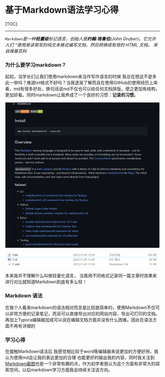 # 基于Markdown语法学习心得

[TOC]

------

*`Markdown`是一种**轻量级**标记语言，创始人是**约翰·格鲁伯**(John Gruber)。它允许人们 “使用易读易写的纯文本格式编写文档，然后转换成有效的 HTML 文档。*
*来自维基百科*

### 为什么要学习markdown？

起初，当学长们让我们使用markdown来当作写作语言的时候 我总在想这不是多此一举吗？难道txt格式不好吗？当我逐渐了解而且在使用GitHub的使用经历上来看，md有很多好处，换句话说md不仅也可以给任何文档排版，使之更加有结构，更加好看。同时markdown让我养成了一个良好的习惯：**记录的习惯**。

<img src="../阶段一/QQ图片20211108152902.png"></img>

<!--基于md的文档可以让访问者直观了解你想要输出的内容-->

<img src="../阶段一/QQ图片20211108155113.png"></img>

本来我并不理解什么叫做轻量化语言， 当我用不同格式记录同一篇文章时效果来进行对比就知道Markdown到底有多么轻！



### Markdown 语法

在我个人看来markdown的语法相对而言是比较就简单的，使用Markdown不仅可以非常方便的记录笔记，而且可以直接导出对应的网站内容，导出可打印的文档。再加上Typora编辑器加成可以说在编辑文档方面并没有什么困难。因此在语法方面不再有详细的

### 学习心得

在接触Markdown语法后 我感觉相比较于word等编辑器来说更加的方便好用，我认为使用md会让我的表达更加的合理 也能更好的输出我的内容，同时我关注到 <u>Markdown画图</u>也是一个非常有趣的点，作为初学者我认为这个方面有非常大的探索空间，以后markdown学习方面我会持续关注该方向。






